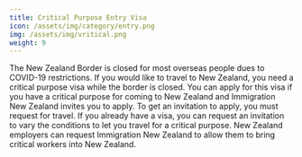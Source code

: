 ```yaml
---
title: Critical Purpose Entry Visa
icon: /assets/img/category/entry.png
img: /assets/img/vritical.png
weight: 9
---
```


The New Zealand Border is closed for most overseas people dues to COVID-19 restrictions. If you would like to travel to New Zealand, you need a critical purpose visa while the border is closed. You can apply for this visa if you have a critical purpose for coming to New Zealand and Immigration New Zealand invites you to apply. To get an invitation to apply, you must request for travel. If you already have a visa, you can request an invitation to vary the conditions to let you travel for a critical purpose. New Zealand employers can request Immigration New Zealand to allow them to bring critical workers into New Zealand.
